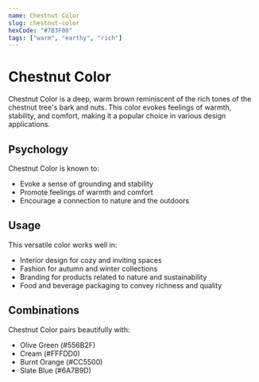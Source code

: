 ```yaml
---
name: Chestnut Color
slug: chestnut-color
hexCode: "#7B3F00"
tags: ["warm", "earthy", "rich"]
---
```


# Chestnut Color

Chestnut Color is a deep, warm brown reminiscent of the rich tones of the chestnut tree's bark and nuts. This color evokes feelings of warmth, stability, and comfort, making it a popular choice in various design applications.

## Psychology

Chestnut Color is known to:
- Evoke a sense of grounding and stability
- Promote feelings of warmth and comfort
- Encourage a connection to nature and the outdoors

## Usage

This versatile color works well in:
- Interior design for cozy and inviting spaces
- Fashion for autumn and winter collections
- Branding for products related to nature and sustainability
- Food and beverage packaging to convey richness and quality

## Combinations

Chestnut Color pairs beautifully with:
- Olive Green (#556B2F)
- Cream (#FFFDD0)
- Burnt Orange (#CC5500)
- Slate Blue (#6A7B9D)